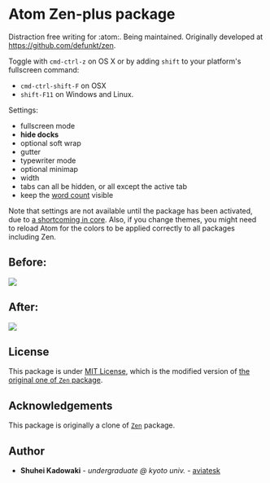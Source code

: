 # Atom Zen-plus package

Distraction free writing for :atom:. Being maintained.
Originally developed at https://github.com/defunkt/zen.

Toggle with `cmd-ctrl-z` on OS X or by adding `shift` to your platform's
fullscreen command:
- `cmd-ctrl-shift-F` on OSX
- `shift-F11` on Windows and Linux.

Settings:
- fullscreen mode
- **hide docks**
- optional soft wrap
- gutter
- typewriter mode
- optional minimap
- width
- tabs can all be hidden, or all except the active tab
- keep the [word count](https://atom.io/packages/wordcount) visible

Note that settings are not available until the package has been activated, due to [a shortcoming in core](https://github.com/atom/settings-view/issues/356). Also, if you change themes, you might need to reload Atom for the colors to be applied correctly to all packages including Zen.


## Before:

![](https://f.cloud.github.com/assets/2/2290454/c7304340-a01d-11e3-8b89-018775a8612b.png)


## After:

![](https://f.cloud.github.com/assets/2/2290455/ce99e97e-a01d-11e3-8808-ebec40e959b4.png)


## License

This package is under [MIT License](LICENSE.md), which is the modified version of [the original one of `Zen` package](https://github.com/defunkt/Zen/blob/master/LICENSE.md).


## Acknowledgements

This package is originally a clone of [`Zen`](https://github.com/defunkt/zen) package.


## Author

- **Shuhei Kadowaki** - *undergraduate @ kyoto univ.* - [aviatesk](https://github.com/aviatesk)
